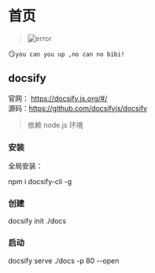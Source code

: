 # 首页

> ![error](/favicon.ico)

:smirk:`you can you up ,no can no bibi!`


## docsify

官网： https://docsify.js.org/#/  
源码：https://github.com/docsifyjs/docsify  

> 依赖 node.js 环境

### 安装

全局安装：

npm i docsify-cli -g

### 创建

docsify init ./docs


### 启动

docsify serve ./docs -p 80 --open